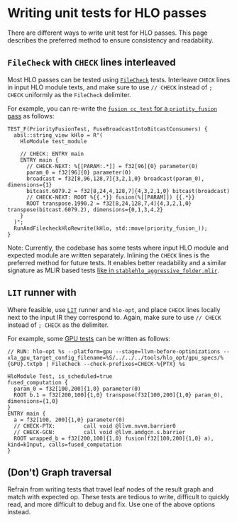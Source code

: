 # Writing unit tests for HLO passes

There are different ways to write unit test for HLO passes.
This page describes the preferred method to ensure consistency and readability.

## `FileCheck` with `CHECK` lines interleaved

Most HLO passes can be tested using [`FileCheck`](https://llvm.org/docs/CommandGuide/FileCheck.html) tests.
Interleave  `CHECK`  lines in input HLO module texts, and make sure to use `// CHECK` instead of `; CHECK` uniformly as the `FileCheck` delimiter.

For example, you can re-write the [`fusion cc_test` for a `priotity_fusion` pass](https://github.com/openxla/xla/blob/fe30942a406659bff75399a2a10585bbd1287e07/xla/service/gpu/transforms/priority_fusion_test.cc#L133-L149) as follows:

```
TEST_F(PriorityFusionTest, FuseBroadcastIntoBitcastConsumers) {
  absl::string_view kHlo = R"(
    HloModule test_module

    // CHECK: ENTRY main
    ENTRY main {
      // CHECK-NEXT: %[[PARAM:.*]] = f32[96]{0} parameter(0)
      param_0 = f32[96]{0} parameter(0)
      broadcast = f32[8,96,128,7]{3,2,1,0} broadcast(param_0), dimensions={1}
      bitcast.6079.2 = f32[8,24,4,128,7]{4,3,2,1,0} bitcast(broadcast)
      // CHECK-NEXT: ROOT %{{.*}} fusion(%[[PARAM]]) {{.*}}
      ROOT transpose.1990.2 = f32[8,24,128,7,4]{4,3,2,1,0} transpose(bitcast.6079.2), dimensions={0,1,3,4,2}
    }
  )";
  RunAndFilecheckHloRewrite(kHlo, std::move(priority_fusion_));
}
```

Note: Currently, the codebase has some tests where input HLO module and expected module are written separately. Inlining the `CHECK` lines is the preferred method for future tests. It enables better readability and a similar signature as MLIR based tests [like in `stablehlo_aggressive_folder.mlir`](https://github.com/openxla/stablehlo/blob/main/stablehlo/tests/transforms/stablehlo_aggressive_folder.mlir#L31-L39).

## `LIT` runner with

Where feasible, use [`LIT`](https://llvm.org/docs/CommandGuide/lit.html) runner and `hlo-opt`, and place `CHECK` lines locally next to the input IR they correspond to.
Again, make sure to use `// CHECK` instead of `; CHECK` as the delimiter.

For example, some [GPU tests](https://github.com/openxla/xla/tree/main/xla/service/gpu/tests) can be written as follows:

```
// RUN: hlo-opt %s --platform=gpu --stage=llvm-before-optimizations --xla_gpu_target_config_filename=%S/../../../tools/hlo_opt/gpu_specs/%{GPU}.txtpb | FileCheck --check-prefixes=CHECK-%{PTX} %s

HloModule Test, is_scheduled=true
fused_computation {
  param_0 = f32[100,200]{1,0} parameter(0)
  ROOT b.1 = f32[200,100]{1,0} transpose(f32[100,200]{1,0} param_0), dimensions={1,0}
}
ENTRY main {
  a = f32[100, 200]{1,0} parameter(0)
  // CHECK-PTX:         call void @llvm.nvvm.barrier0
  // CHECK-GCN:         call void @llvm.amdgcn.s.barrier
  ROOT wrapped_b = f32[200,100]{1,0} fusion(f32[100,200]{1,0} a), kind=kInput, calls=fused_computation
}
```

## (Don't) Graph traversal

Refrain from writing tests that travel leaf nodes of the result graph and match with expected op. These tests are tedious to write, difficult to quickly read, and more difficult to debug and fix. Use one of the above options instead.
